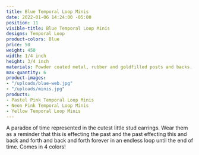 ```yaml
---
title: Blue Temporal Loop Minis
date: 2022-01-06 14:24:00 -05:00
position: 11
visible-title: Blue Temporal Loop Minis
designs: Temporal Loop
product-colors: Blue
price: 50
weight: 450
width: 1/4 inch
height: 3/4 inch
materials: Powder coated metal, rubber and goldfilled posts and backs.
max-quantity: 6
product-images:
- "/uploads/blue-web.jpg"
- "/uploads/minis.jpg"
products:
- Pastel Pink Temporal Loop Minis
- Neon Pink Temporal Loop Minis
- Yellow Temporal Loop Minis
---
```


A paradox of time represented in the cutest little stud earrings. Wear them as a reminder that this is effecting the past and the past effecting this and back and forth and back and forth forever in an endless loop until the end of time. Comes in 4 colors!